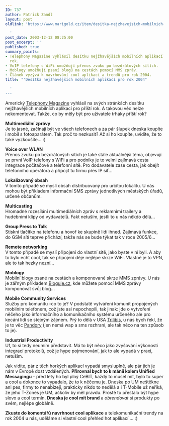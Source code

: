 ```yaml
---
ID: 737
author: Patrick Zandl
layout: post
oldlink: 'https://www.marigold.cz/item/desitka-nejzhavejsich-mobilnich-aplikaci-pro-rok-2004

  '
post_date: 2003-12-12 08:25:00
post_excerpt: ''
published: true
summary_points:
- Telephony Magazine vyhlásil desítku nejžhavějších mobilních aplikací pro příští
  rok.
- VoIP telefony s WiFi umožňují přenos zvuku po bezdrátových sítích.
- Moblogy umožňují psaní blogů na cestách pomocí MMS zpráv.
- Článek vyzývá k navrhování cool aplikací a trendů pro rok 2004.
title: "'Desítka nejžhavějších mobilních aplikací pro rok 2004"

  '
---
```


<p>
Americký <A href="http://telephonyonline.com/ar/telecom_wireless_hottest_wireless/index.htm" target=_blank>Telephony Magazine</A> vyhlásil na svých stránkách desítku nejžhavějších mobilních aplikací pro příští rok. A takovou věc nelze nekomentovat. Takže, co by měly být pro uživatele trháky příští rok?</p>

<p>
<STRONG>Multimediální zprávy</STRONG><BR>Je to jasné, začínají být ve všech telefonech a za pár šlupek dneska koupíte i mobil s fotoaparátem. Tak proč to nezkusit? Až si ho koupíte, uvidíte, že to také vyzkoušíte... :)</p>

<p>
<STRONG>Voice over WLAN</STRONG><BR>Přenos zvuku po bezdrátových sítích je také stále aktuálnější téma, objevují se první VoIP telefony s WiFi a pro podniky je to velmi zajímavá cesta integrace počítačové a telefonní sítě. Pro dodavatele zase cesta, jak obejít telefonního operátora a připojit tu firmu přes IP síť...</p>

<p>
<STRONG>Lokalizovaný obsah</STRONG><BR>V tomto případě se myslí obsah distribuovaný pro určitou lokalitu. U nás mohou být příkladem informační SMS zprávy jednotlivých městských úřadů, určené občanům. </p>

<p>
<STRONG>Multicasting</STRONG><BR>Hromadné rozesílání multimediálních zpráv s reklamními trailery a hudebními klipy od vydavatelů. Fakt netuším, jestli to u nás někdo dělá...</p>

<p>
<STRONG>Group Press to Talk<BR></STRONG>Stiskni tlačítko na telefonu a hovoř ke skupině lidí ihned. Zajímavá funkce, do GSM sítí teprve přichází, takže nás se bude týkat tak v roce 2005/6...</p>

<p>
<STRONG>Remote networking<BR></STRONG>V tomto případě se myslí připojení do vlastní sítě, jako byste v ní byli. A aby to bylo echt cool, tak se připojení děje nejlépe skrze WiFi. Vlastně je to VPN, ale to tak hezky nezní...</p>

<p>
<STRONG>Moblogy<BR></STRONG>Mobilní blogy psané na cestách a komponované skrze MMS zprávy. U nás je zářným příkladem <A href="http://www.bloguje.cz/" target=_blank>Bloguje.cz</A>, kde můžete pomocí MMS zprávy komponovat svůj blog...</p>

<p>
<STRONG>Mobile Community Services</STRONG><BR>Služby pro komunitu -co to je? V podstatě vytváření komunit propojených mobilním telefonem, což jste asi nepochopili, tak jinak: jde o vytvoření něčeho jako informačního a komunikačního systému určeného ale pro kecání lidí se stejným zájmem. Prý to dělá v USA <A href="http://www.trilibis.com/" target=_blank>Trilibis</A>, u nás bych řekl, že je to věc <A href="http://www.pandora.cz/" target=_blank>Pandory</A> (jen nemá wap a sms rozhraní, ale tak něco na ten způsob to je).</p>

<p>
<STRONG>Industrial Productivity<BR></STRONG>Uf, to si tedy neumím představit. Má to být něco jako zvyšování výkonosti integrací protokolů, což je hype pojmenování, jak to ale vypadá v praxi, netuším. </p>

<p>
Jak vidíte, pár z těch horkých aplikací vypadá smysluplně, ale pár jich je nám v Evropě dost vzdálených. <STRONG>Přirovnal bych to k mánii kolem Unified Messagingu</STRONG> - před lety ho byl plný CeBIT, každý to musel mít, bylo to super a cool a dokonce to vypadalo, že to k něčemu je. Dneska po UM neštěkne ani pes, firmy to nenabízejí, prakticky nikdo to nedělá a i T-Mobile už neříká, že jeho T-Zones je UM, ačkoliv by měl pravdu. Prostě to přestalo být hype slovo a cool termín. <STRONG>Dneska je cool mít brand</STRONG> a <EM>obrendovat</EM> si produkty po svém, nejlépe globálně. </p>

<p>
<STRONG>Zkuste do komentářů navrhnout cool aplikace</STRONG> a telekomunikační trendy na rok 2004 u nás, uděláme si vlastní cool přehled hot aplikací&#160;... :)</p>